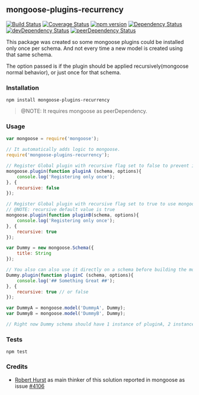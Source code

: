 ## mongoose-plugins-recurrency
[![Build Status](https://travis-ci.org/jorgecuesta/mongoose-plugins-recurrency.svg?branch=master)](https://travis-ci.org/jorgecuesta/mongoose-plugins-recurrency)
[![Coverage Status](https://coveralls.io/repos/github/jorgecuesta/mongoose-plugins-recurrency/badge.svg?branch=master)](https://coveralls.io/github/jorgecuesta/mongoose-plugins-recurrency?branch=master)
[![npm version](https://badge.fury.io/js/mongoose-plugins-recurrency.svg)](https://badge.fury.io/js/mongoose-plugins-recurrency)
[![Dependency Status](https://david-dm.org/jorgecuesta/mongoose-plugins-recurrency.svg)](https://david-dm.org/jorgecuesta/mongoose-plugins-recurrency)
[![devDependency Status](https://david-dm.org/jorgecuesta/mongoose-plugins-recurrency/dev-status.svg)](https://david-dm.org/jorgecuesta/mongoose-plugins-recurrency#info=devDependencies)
[![peerDependency Status](https://david-dm.org/jorgecuesta/mongoose-plugins-recurrency/peer-status.svg)](https://david-dm.org/jorgecuesta/mongoose-plugins-recurrency#info=peerDependencies)

This package was created so some mongoose plugins could be installed only 
once per schema. And not every time a new model is created using that same schema.

The option passed is if the plugin should be applied recursively(mongoose normal behavior), 
or just once for that schema.

### Installation

`npm install mongoose-plugins-recurrency`

> @NOTE: It requires mongoose as peerDependency.

### Usage

```javascript
var mongoose = require('mongoose');

// It automatically adds logic to mongoose.
require('mongoose-plugins-recurrency');

// Register Global plugin with recursive flag set to false to prevent it to be called more than once.
mongoose.plugin(function pluginA (schema, options){
    console.log('Registering only once');
}, {
    recursive: false
});

// Register Global plugin with recursive flag set to true to use mongoose normal behavior.
// @NOTE: recursive default value is true
mongoose.plugin(function pluginB(schema, options){
    console.log('Registering only once');
}, {
    recursive: true
});

var Dummy = new mongoose.Schema({
    title: String
});

// You also can also use it directly on a schema before building the models.
Dummy.plugin(function pluginC (schema, options){
    console.log('## Something Great ##');
}, {
    recursive: true // or false
});

var DummyA = mongoose.model('DummyA', Dummy);
var DummyB = mongoose.model('DummyB', Dummy);

// Right now Dummy schema should have 1 instance of pluginA, 2 instances of pluginB and 1 instance of pluginC

```

### Tests

`npm test`

### Credits

* [Robert Hurst](https://github.com/RobertWHurst) as main thinker of this solution reported in mongoose as issue [#4106](https://github.com/Automattic/mongoose/issues/4106)



